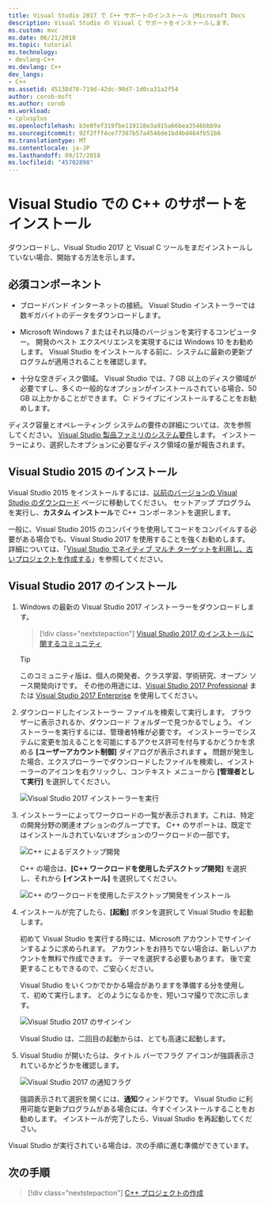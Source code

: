 ```yaml
---
title: Visual Studio 2017 で C++ サポートのインストール |Microsoft Docs
description: Visual Studio の Visual C サポートをインストールします。
ms.custom: mvc
ms.date: 06/21/2018
ms.topic: tutorial
ms.technology:
- devlang-C++
ms.devlang: C++
dev_langs:
- C++
ms.assetid: 45138d70-719d-42dc-90d7-1d0ca31a2f54
author: corob-msft
ms.author: corob
ms.workload:
- cplusplus
ms.openlocfilehash: b3e0fef319fbe119118e3a915a66bea3546bbb9a
ms.sourcegitcommit: 92f2fff4ce77387b57a4546de1bd4bd464fb51b6
ms.translationtype: MT
ms.contentlocale: ja-JP
ms.lasthandoff: 09/17/2018
ms.locfileid: "45702898"
---
```

# <a name="install-c-support-in-visual-studio"></a>Visual Studio での C++ のサポートをインストール

ダウンロードし、Visual Studio 2017 と Visual C ツールをまだインストールしていない場合、開始する方法を示します。

## <a name="prerequisites"></a>必須コンポーネント

- ブロードバンド インターネットの接続。 Visual Studio インストーラーでは数ギガバイトのデータをダウンロードします。

- Microsoft Windows 7 またはそれ以降のバージョンを実行するコンピューター。 開発のベスト エクスペリエンスを実現するには Windows 10 をお勧めします。 Visual Studio をインストールする前に、システムに最新の更新プログラムが適用されることを確認します。

- 十分な空きディスク領域。 Visual Studio では、7 GB 以上のディスク領域が必要ですし、多くの一般的なオプションがインストールされている場合、50 GB 以上かかることができます。 C: ドライブにインストールすることをお勧めします。

ディスク容量とオペレーティング システムの要件の詳細については、次を参照してください。 [Visual Studio 製品ファミリのシステム要件](/visualstudio/productinfo/vs2017-system-requirements-vs)します。 インストーラーにより、選択したオプションに必要なディスク領域の量が報告されます。

## <a name="visual-studio-2015-installation"></a>Visual Studio 2015 のインストール

Visual Studio 2015 をインストールするには、[以前のバージョンの Visual Studio のダウンロード](https://www.visualstudio.com/vs/older-downloads/) ページに移動してください。 セットアップ プログラムを実行し、**カスタム インストール**で C++ コンポーネントを選択します。

一般に、Visual Studio 2015 のコンパイラを使用してコードをコンパイルする必要がある場合でも、Visual Studio 2017 を使用することを強くお勧めします。 詳細については、「[Visual Studio でネイティブ マルチ ターゲットを利用し、古いプロジェクトを作成する](../porting/use-native-multi-targeting.md)」を参照してください。

## <a name="visual-studio-2017-installation"></a>Visual Studio 2017 のインストール

1. Windows の最新の Visual Studio 2017 インストーラーをダウンロードします。

   > [!div class="nextstepaction"]
   > [Visual Studio 2017 のインストールに関するコミュニティ](https://visualstudio.microsoft.com/downloads/?utm_medium=microsoft&utm_source=docs.microsoft.com&utm_campaign=button+cta&utm_content=download+vs2017)

   >[!Tip]
   > このコミュニティ版は、個人の開発者、クラス学習、学術研究、オープン ソース開発向けです。 その他の用途には、[Visual Studio 2017 Professional](https://visualstudio.microsoft.com/downloads/?utm_medium=microsoft&utm_source=docs.microsoft.com&utm_campaign=button+cta&utm_content=download+vs2017) または [Visual Studio 2017 Enterprise](https://visualstudio.microsoft.com/downloads/?utm_medium=microsoft&utm_source=docs.microsoft.com&utm_campaign=button+cta&utm_content=download+vs2017) を使用してください。

1. ダウンロードしたインストーラー ファイルを検索して実行します。 ブラウザーに表示されるか、ダウンロード フォルダーで見つかるでしょう。 インストーラーを実行するには、管理者特権が必要です。 インストーラーでシステムに変更を加えることを可能にするアクセス許可を付与するかどうかを求める **[ユーザーアカウント制御]** ダイアログが表示されます **。** 問題が発生した場合、エクスプローラーでダウンロードしたファイルを検索し、インストーラーのアイコンを右クリックし、コンテキスト メニューから **[管理者として実行]** を選択してください。

   ![Visual Studio 2017 インストーラーを実行](../build/media/vscpp-concierge-run-installer.gif "Visual Studio インストーラーを実行")

1. インストーラーによってワークロードの一覧が表示されます。これは、特定の開発分野の関連オプションのグループです。 C++ のサポートは、既定ではインストールされていないオプションのワークロードの一部です。

   ![C++ によるデスクトップ開発](../build/media/desktop-development-with-cpp.png "C++ によるデスクトップ開発")

   C++ の場合は、**[C++ ワークロードを使用したデスクトップ開発]** を選択し、それから **[インストール]** を選択してください。

   ![C++ のワークロードを使用したデスクトップ開発をインストール](../build/media/vscpp-concierge-choose-workload.gif "C++ ワークロードでのデスクトップ開発のインストール")

1. インストールが完了したら、**[起動]** ボタンを選択して Visual Studio を起動します。

   初めて Visual Studio を実行する時には、Microsoft アカウントでサインインするように求められます。 アカウントをお持ちでない場合は、新しいアカウントを無料で作成できます。 テーマを選択する必要もあります。 後で変更することもできるので、ご安心ください。

   Visual Studio をいくつかでかかる場合がありますを準備する分を使用して、初めて実行します。 どのようになるかを、短いコマ撮りで次に示します。


   ![Visual Studio 2017 のサインイン](../build/media/vscpp-quickstart-first-run.gif "Visual Studio 2017 のサインイン")

   Visual Studio は、二回目の起動からは、とても高速に起動します。

1. Visual Studio が開いたらは、タイトル バーでフラグ アイコンが強調表示されているかどうかを確認します。

   ![Visual Studio 2017 の通知フラグ](../build/media/vscpp-first-start-page-flag.png "Visual Studio 2017 の通知フラグ")

   強調表示されて選択を開くには、**通知**ウィンドウです。 Visual Studio に利用可能な更新プログラムがある場合には、今すぐインストールすることをお勧めします。 インストールが完了したら、Visual Studio を再起動してください。

Visual Studio が実行されている場合は、次の手順に進む準備ができています。

## <a name="next-steps"></a>次の手順

> [!div class="nextstepaction"]
> [C++ プロジェクトの作成](vscpp-step-1-create.md)

<iframe src="" height="0" width="0" frameborder="0" name="frameTarget" />
